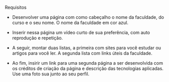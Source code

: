 Requisitos

- Desenvolver uma página com como cabeçalho o nome da faculdade, do curso e o seu nome. O nome da faculdade em cor azul. 

- Inserir nessa página um vídeo curto de sua preferência, com auto reprodução e repetição. 

- A seguir, montar duas listas, a primeira com sites para você estudar ou artigos para você ler. A segunda lista com links úteis da faculdade. 

- Ao fim, insirir um link para uma segunda página a ser desenvolvida com os créditos de criação da página e descrição das tecnologias aplicadas. Use uma foto sua junto ao seu perfil.
